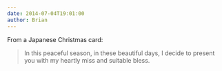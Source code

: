 ```yaml
---
date: 2014-07-04T19:01:00
author: Brian
---
```

From a Japanese Christmas card: 

> In this peaceful season, in these beautiful days, 
I decide to present you with my heartly miss and suitable bless.